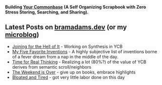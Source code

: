 **Building [Your Commonbase](https://yourcommonbase.com/) (A Self Organizing Scrapbook with Zero Stress Storing, Searching, and Sharing).**

## Latest Posts on [bramadams.dev](https://www.bramadams.dev/) (or my [microblog](https://bramses.micro.blog/))

<!--START_SECTION:feed-->
* [Joining for the Hell of It](https:&#x2F;&#x2F;www.bramadams.dev&#x2F;joining-for-the-hell-of-it&#x2F;) - Working on Synthesis in YCB
* [My Five Favorite Inventions](https:&#x2F;&#x2F;www.bramadams.dev&#x2F;my-five-favorite-inventions&#x2F;) - A highly subjective list of inventions borne of a fever dream from a nap in the middle of the day.
* [Time for Real Thinking](https:&#x2F;&#x2F;www.bramadams.dev&#x2F;time-for-real-thinking&#x2F;) - Realizing a lot (80%?) of the value of YCB derives from semantic scroll&#x2F;neighbors
* [The Weekend is Over](https:&#x2F;&#x2F;www.bramadams.dev&#x2F;the-weekend-is-over&#x2F;) - give up on books, embrace highlights
* [Bloated and Tired](https:&#x2F;&#x2F;www.bramadams.dev&#x2F;bloated-and-tired&#x2F;) - got very little labor done on this day
<!--END_SECTION:feed-->

